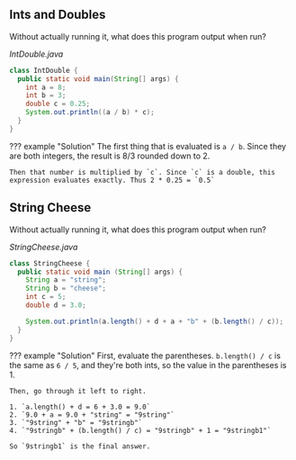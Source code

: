 ## Ints and Doubles
Without actually running it, what does this program output when run?

_IntDouble.java_
```java
class IntDouble {
  public static void main(String[] args) {
    int a = 8;
    int b = 3;
    double c = 0.25;
    System.out.println((a / b) * c);
  }
}
```

??? example "Solution"
    The first thing that is evaluated is `a / b`. Since they are both integers, the result is 8/3 rounded down to 2.

    Then that number is multiplied by `c`. Since `c` is a double, this expression evaluates exactly. Thus 2 * 0.25 = `0.5`

## String Cheese
Without actually running it, what does this program output when run?

_StringCheese.java_
```java
class StringCheese {
  public static void main (String[] args) {
    String a = "string";
    String b = "cheese";
    int c = 5;
    double d = 3.0;

    System.out.println(a.length() + d + a + "b" + (b.length() / c));
  }
}
```

??? example "Solution"
    First, evaluate the parentheses. `b.length() / c` is the same as `6 / 5`, and they're both ints, so the value in the parentheses is 1.

    Then, go through it left to right.

    1. `a.length() + d = 6 + 3.0 = 9.0`
    2. `9.0 + a = 9.0 + "string" = "9string"`
    3. `"9string" + "b" = "9stringb"`
    4. `"9stringb" + (b.length() / c) = "9stringb" + 1 = "9stringb1"`

    So `9stringb1` is the final answer.